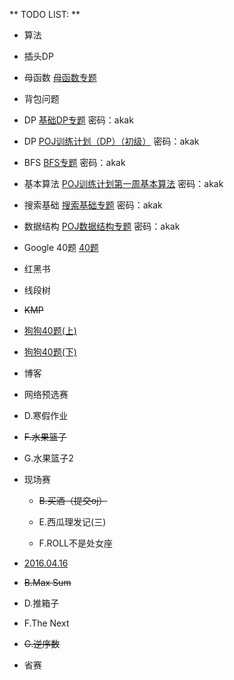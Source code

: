 ** TODO LIST: **

* 算法

 * 插头DP 
 
 * 母函数 [母函数专题](http://acm.hust.edu.cn/vjudge/contest/view.action?cid=52844#overview)
 
 * 背包问题
 
 * DP [基础DP专题](http://acm.hust.edu.cn/vjudge/contest/view.action?cid=110508#overview) 密码：akak
 
 * DP [POJ训练计划（DP）（初级）](http://acm.hust.edu.cn/vjudge/contest/view.action?cid=99272#overview) 密码：akak
 
 * BFS [BFS专题](http://acm.hust.edu.cn/vjudge/contest/view.action?cid=87959#overview) 密码：akak
 
 * 基本算法 [POJ训练计划第一周基本算法](POJ训练计划第一周基本算法) 密码：akak
 
 * 搜索基础 [搜索基础专题](http://acm.hust.edu.cn/vjudge/contest/view.action?cid=101987#overview) 密码：akak
 
 * 数据结构 [POJ数据结构专题](http://acm.hust.edu.cn/vjudge/contest/view.action?cid=100412#overview) 密码：akak

 * Google 40题 [40题](http://www.cnblogs.com/kuangbin/archive/2012/12/12/2814575.html)

 * 红黑书

 * 线段树
 
 * ~~KMP~~

 * [狗狗40题(上)](http://acm.hust.edu.cn/vjudge/contest/view.action?cid=120108#overview)

 * [狗狗40题(下)](http://acm.hust.edu.cn/vjudge/contest/view.action?cid=120110#overview)

* 博客

 *  网络预选赛
 
   * D.寒假作业
 
   * ~~F.水果篮子~~
  
   * G.水果篮子2
  
 * 现场赛
 
   * ~~B.买酒（提交oj）~~
  
   * E.西瓜理发记(三)
  
   * F.ROLL不是处女座

  * [2016.04.16](http://acm.hust.edu.cn/vjudge/contest/view.action?cid=113042#overview)
   
   * ~~B.Max Sum~~
   
   * D.推箱子
   
   * F.The Next
   
   * ~~G.逆序数~~
  
  * 省赛
  